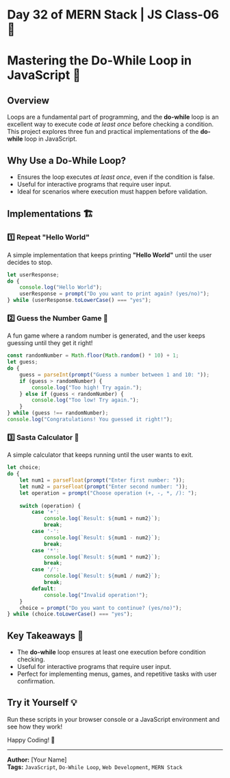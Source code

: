 # Day 32 of MERN Stack | JS Class-06 🚀

# Mastering the Do-While Loop in JavaScript 🚀

## Overview
Loops are a fundamental part of programming, and the **do-while** loop is an excellent way to execute code *at least once* before checking a condition. This project explores three fun and practical implementations of the **do-while** loop in JavaScript.

## Why Use a Do-While Loop?
- Ensures the loop executes *at least once*, even if the condition is false.
- Useful for interactive programs that require user input.
- Ideal for scenarios where execution must happen before validation.

## Implementations 🏗️

### 1️⃣ Repeat "Hello World"
A simple implementation that keeps printing **"Hello World"** until the user decides to stop.
```javascript
let userResponse;
do {
    console.log("Hello World");
    userResponse = prompt("Do you want to print again? (yes/no)");
} while (userResponse.toLowerCase() === "yes");
```

### 2️⃣ Guess the Number Game 🎯
A fun game where a random number is generated, and the user keeps guessing until they get it right!
```javascript
const randomNumber = Math.floor(Math.random() * 10) + 1;
let guess;
do {
    guess = parseInt(prompt("Guess a number between 1 and 10: "));
    if (guess > randomNumber) {
        console.log("Too high! Try again.");
    } else if (guess < randomNumber) {
        console.log("Too low! Try again.");
    }
} while (guess !== randomNumber);
console.log("Congratulations! You guessed it right!");
```

### 3️⃣ Sasta Calculator 🧮
A simple calculator that keeps running until the user wants to exit.
```javascript
let choice;
do {
    let num1 = parseFloat(prompt("Enter first number: "));
    let num2 = parseFloat(prompt("Enter second number: "));
    let operation = prompt("Choose operation (+, -, *, /): ");
    
    switch (operation) {
        case '+':
            console.log(`Result: ${num1 + num2}`);
            break;
        case '-':
            console.log(`Result: ${num1 - num2}`);
            break;
        case '*':
            console.log(`Result: ${num1 * num2}`);
            break;
        case '/':
            console.log(`Result: ${num1 / num2}`);
            break;
        default:
            console.log("Invalid operation!");
    }
    choice = prompt("Do you want to continue? (yes/no)");
} while (choice.toLowerCase() === "yes");
```

## Key Takeaways 🎯
- The **do-while** loop ensures at least one execution before condition checking.
- Useful for interactive programs that require user input.
- Perfect for implementing menus, games, and repetitive tasks with user confirmation.

## Try it Yourself 💡
Run these scripts in your browser console or a JavaScript environment and see how they work!

Happy Coding! 🚀

---
**Author:** [Your Name]  
**Tags:** `JavaScript`, `Do-While Loop`, `Web Development`, `MERN Stack`